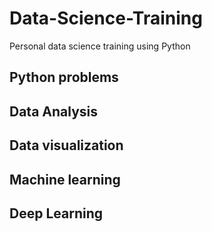 # Data-Science-Training
Personal data science training using Python
## Python problems
## Data Analysis
## Data visualization
## Machine learning
## Deep Learning

